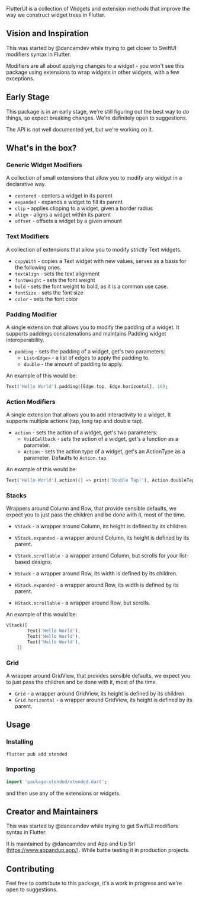 FlutterUI is a collection of Widgets and extension methods that improve the way we construct widget trees in Flutter.

## Vision and Inspiration
This was started by @dancamdev while trying to get closer to SwiftUI modifiers syntax in Flutter.

Modifiers are all about applying changes to a widget - you won't see this package using extensions to wrap widgets in other widgets, with a few exceptions.

## Early Stage
This package is in an early stage, we're still figuring out the best way to do things, so expect breaking changes. We're definitely open to suggestions.

The API is not well documented yet, but we're working on it.

## What's in the box?

### Generic Widget Modifiers
A collection of small extensions that allow you to modify any widget in a declarative way.

- `centered` - centers a widget in its parent
- `expanded` - expands a widget to fill its parent
- `clip` - applies clipping to a widget, given a border radius
- `align` - aligns a widget within its parent
- `offset` - offsets a widget by a given amount

### Text Modifiers
A collection of extensions that allow you to modify strictly Text widgets.

- `copyWith` - copies a Text widget with new values, serves as a basis for the following ones.
- `textAlign` - sets the text alignment
- `fontWeight` - sets the font weight
- `bold` - sets the font weight to bold, as it is a common use case.
- `fontSize` - sets the font size
- `color` - sets the font color

### Padding Modifier
A single extension that allows you to modify the padding of a widget. It supports paddings concatenations and maintains Padding widget interoperability.

- `padding` - sets the padding of a widget, get's two parameters:
    - `List<Edge>` - a list of edges to apply the padding to.
    - `double` - the amount of padding to apply.

An example of this would be:
```dart
Text('Hello World').padding([Edge.top, Edge.horizontal], 10);
```

### Action Modifiers
A single extension that allows you to add interactivity to a widget. It supports multiple actions (tap, long tap and double tap).

- `action` - sets the action of a widget, get's two parameters:
    - `VoidCallback` - sets the action of a widget, get's a function as a parameter.
    - `Action` - sets the action type of a widget, get's an ActionType as a parameter. Defaults to `Action.tap`.

An example of this would be:
```dart
Text('Hello World').action(() => print('Double Tap!'), Action.doubleTap);
```

### Stacks
Wrappers around Column and Row, that provide sensible defaults, we expect you to just pass the children and be done with it, most of the time.

- `VStack` - a wrapper around Column, its height is defined by its children.
- `VStack.expanded` - a wrapper around Column, its height is defined by its parent.
- `VStack.scrollable` - a wrapper around Column, but scrolls for your list-based designs.

- `HStack` - a wrapper around Row, its width is defined by its children.
- `HStack.expanded` - a wrapper around Row, its width is defined by its parent.
- `HStack.scrollable` - a wrapper around Row, but scrolls.

An example of this would be:
```dart
VStack([
        Text('Hello World'),
        Text('Hello World'),
        Text('Hello World'),
    ])
```

### Grid
A wrapper around GridView, that provides sensible defaults, we expect you to just pass the children and be done with it, most of the time.

- `Grid` - a wrapper around GridView, its height is defined by its children.
- `Grid.horizontal` - a wrapper around GridView, its height is defined by its parent.

## Usage

### Installing
```bash
flutter pub add xtended
```


### Importing

```dart
import 'package:xtended/xtended.dart';
```

and then use any of the extensions or widgets.

## Creator and Maintainers
This was started by @dancamdev while trying to get SwiftUI modifiers syntax in Flutter. 

It is maintained by @dancamdev and App and Up Srl (https://www.appandup.app/). While battle testing it in production projects.

## Contributing

Feel free to contribute to this package, it's a work in progress and we're open to suggestions.
